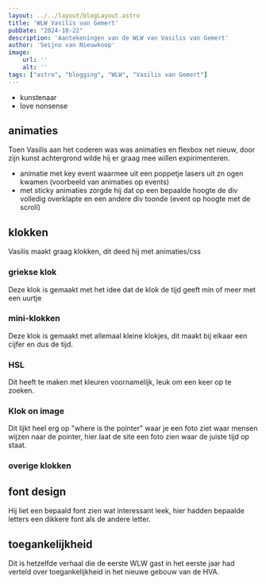 ```yaml
---
layout: ../../layout/blogLayout.astro
title: 'WLW Vasilis van Gemert'
pubDate: "2024-10-22"
description: 'Aantekeningen van de WLW van Vasilis van Gemert'
author: 'Seijno van Nieuwkoop'
image:
    url: ''
    alt: ''
tags: ["astro", "blogging", "WLW", "Vasilis van Gemert"]
---
```

- kunstenaar 
- love nonsense
## animaties
Toen Vasilis aan het coderen was was animaties en flexbox net nieuw, door zijn kunst achtergrond wilde hij er graag mee willen expirimenteren.
* animatie met key event waarmee uit een poppetje lasers uit zn ogen kwamen (voorbeeld van animaties op events)
* met sticky animaties zorgde hij dat op een bepaalde hoogte de div volledig overklapte en een andere div toonde (event op hoogte met de scroll)

## klokken
Vasilis maakt graag klokken, dit deed hij met animaties/css

### griekse klok
Deze klok is gemaakt met het idee dat de klok de tijd geeft min of meer met een uurtje

### mini-klokken
Deze klok is gemaakt met allemaal kleine klokjes, dit maakt bij elkaar een cijfer en dus de tijd.

### HSL
Dit heeft te maken met kleuren voornamelijk, leuk om een keer op te zoeken.

### Klok on image
Dit lijkt heel erg op "where is the pointer" waar je een foto ziet waar mensen wijzen naar de pointer, hier laat de site een foto zien waar de juiste tijd op staat.

### overige klokken


## font design
Hij liet een bepaald font zien wat interessant leek, hier hadden bepaalde letters een dikkere font als de andere letter.

## toegankelijkheid
Dit is hetzelfde verhaal die de eerste WLW gast in het eerste jaar had verteld over toegankelijkheid in het nieuwe gebouw van de HVA. <link hier>


